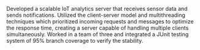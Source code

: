 Developed a scalable IoT analytics server that receives sensor data and sends notifications. Utilized the client-server model and multithreading techniques which prioritized incoming requests and messages to optimize the response time, creating a server capable of handling multiple clients simultaneously. Worked in a team of three and integrated a JUnit testing system of 95% branch coverage to verify the stability.
